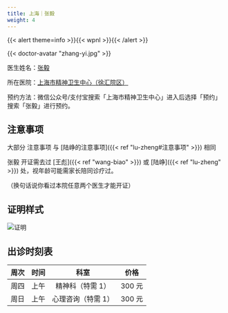 ```yaml
---
title: 上海｜张毅
weight: 4
---
```


{{< alert theme=info >}}{{< wpnl >}}{{< /alert >}}

{{< doctor-avatar "zhang-yi.jpg" >}}

医生姓名：[张毅](http://www.smhc.org.cn/MedicalGuide/contents/49/58.html)

所在医院：[上海市精神卫生中心（徐汇院区）](https://amap.com/place/B0HR6N4LN1)

预约方法：微信公众号/支付宝搜索「上海市精神卫生中心」进入后选择「预约」搜索「张毅」进行预约。

## 注意事项

大部分 注意事项 与 [陆峥的注意事项]({{< ref "lu-zheng#注意事项" >}}) 相同

张毅 开证需去过 [王彪]({{< ref "wang-biao" >}}) 或 [陆峥]({{< ref "lu-zheng" >}}) 处，视年龄可能需家长陪同诊疗过。

（换句话说你看过本院任意两个医生才能开证）

## 证明样式

![证明](/images/doctor/proof/zhang-yi.jpg)

## 出诊时刻表

| 周次 | 时间 | 科室 | 价格 |
| :---: | :---: | :---: | :---: |
| 周四 | 上午 | 精神科（特需 1）| 300 元 |
| 周日 | 上午 | 心理咨询（特需 1）| 300 元 |
